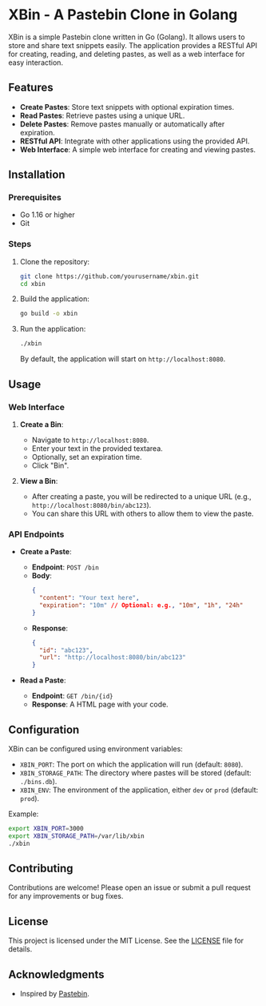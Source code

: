 # XBin - A Pastebin Clone in Golang

XBin is a simple Pastebin clone written in Go (Golang). It allows users to store and share text snippets easily. The application provides a RESTful API for creating, reading, and deleting pastes, as well as a web interface for easy interaction.

## Features

- **Create Pastes**: Store text snippets with optional expiration times.
- **Read Pastes**: Retrieve pastes using a unique URL.
- **Delete Pastes**: Remove pastes manually or automatically after expiration.
- **RESTful API**: Integrate with other applications using the provided API.
- **Web Interface**: A simple web interface for creating and viewing pastes.

## Installation

### Prerequisites

- Go 1.16 or higher
- Git

### Steps

1. Clone the repository:

   ```bash
   git clone https://github.com/yourusername/xbin.git
   cd xbin
   ```

2. Build the application:

   ```bash
   go build -o xbin
   ```

3. Run the application:

   ```bash
   ./xbin
   ```

   By default, the application will start on `http://localhost:8080`.

## Usage

### Web Interface

1. **Create a Bin**:
   - Navigate to `http://localhost:8080`.
   - Enter your text in the provided textarea.
   - Optionally, set an expiration time.
   - Click "Bin".

2. **View a Bin**:
   - After creating a paste, you will be redirected to a unique URL (e.g., `http://localhost:8080/bin/abc123`).
   - You can share this URL with others to allow them to view the paste.

### API Endpoints

- **Create a Paste**:
  - **Endpoint**: `POST /bin`
  - **Body**:
    ```json
    {
      "content": "Your text here",
      "expiration": "10m" // Optional: e.g., "10m", "1h", "24h"
    }
    ```
  - **Response**:
    ```json
    {
      "id": "abc123",
      "url": "http://localhost:8080/bin/abc123"
    }
    ```

- **Read a Paste**:
  - **Endpoint**: `GET /bin/{id}`
  - **Response**:
    A HTML page with your code.

## Configuration

XBin can be configured using environment variables:

- `XBIN_PORT`: The port on which the application will run (default: `8080`).
- `XBIN_STORAGE_PATH`: The directory where pastes will be stored (default: `./bins.db`).
- `XBIN_ENV`: The environment of the application, either `dev` or `prod` (default: `prod`).

Example:

```bash
export XBIN_PORT=3000
export XBIN_STORAGE_PATH=/var/lib/xbin
./xbin
```

## Contributing

Contributions are welcome! Please open an issue or submit a pull request for any improvements or bug fixes.

## License

This project is licensed under the MIT License. See the [LICENSE](LICENSE) file for details.

## Acknowledgments

- Inspired by [Pastebin](https://pastebin.com).
